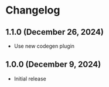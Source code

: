 # Changelog

## 1.1.0 (December 26, 2024)

- Use new codegen plugin

## 1.0.0 (December 9, 2024)

- Initial release
